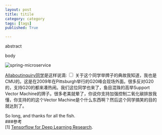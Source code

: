 ```yaml
---
layout: post
title: titile
category: category
tags: [tags]
published: True

---
```

abstract

<!--more--> 

body

<!-- image sample -->

![spring-microservice]({{site.cdnurl}}/assets/img/post/spring-microservice-outline.png)



<!-- side note sample -->
[Allaboutinquiry同学](http://blog.pluskid.org/?p=632)是这样说滴:
<label for="sn-1" class="margin-toggle sidenote-number"></label><input type="checkbox" id="sn-1" class="margin-toggle"/>
<span class="sidenote">
    关于这个同学举牌子的典故我知道，我也是CMU的。这是在2009年在Pittsburgh举行的G20峰会现场外面。很多反对G20的，支持G20的都来凑热闹。我们这位同学也来了，鱼目混珠的高举Support Vector Machine的牌子。很多老美就晕了，你说你支持加强控制二氧化碳排放我懂，你支持的的这个Vector Machine是个什么东西啊？然后这个同学搞笑的目的就达到了。
</span>


So long, and thanks for all the fish.   
###参考  
[1] [Tensorflow for Deep Learning Research](https://web.stanford.edu/class/cs20si/syllabus.html).   
